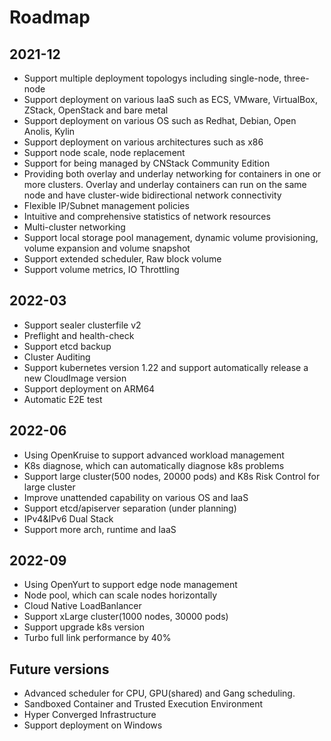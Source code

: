 # Roadmap

## 2021-12
- Support multiple deployment topologys including single-node, three-node
- Support deployment on various IaaS such as ECS, VMware, VirtualBox, ZStack, OpenStack and bare metal
- Support deployment on various OS such as Redhat, Debian, Open Anolis, Kylin
- Support deployment on various architectures such as x86
- Support node scale, node replacement
- Support for being managed by CNStack Community Edition
- Providing both overlay and underlay networking for containers in one or more clusters. Overlay and underlay containers can run on the same node and have cluster-wide bidirectional network connectivity
- Flexible IP/Subnet management policies
- Intuitive and comprehensive statistics of network resources
- Multi-cluster networking
- Support local storage pool management, dynamic volume provisioning, volume expansion and volume snapshot
- Support extended scheduler, Raw block volume
- Support volume metrics, IO Throttling

## 2022-03
- Support sealer clusterfile v2
- Preflight and health-check
- Support etcd backup
- Cluster Auditing
- Support kubernetes version 1.22 and support automatically release a new CloudImage version
- Support deployment on ARM64
- Automatic E2E test 

## 2022-06
- Using OpenKruise to support advanced workload management
- K8s diagnose, which can automatically diagnose k8s problems
- Support large cluster(500 nodes, 20000 pods) and K8s Risk Control for large cluster
- Improve unattended capability on various OS and IaaS
- Support etcd/apiserver separation (under planning)
- IPv4&IPv6 Dual Stack
- Support more arch, runtime and IaaS

## 2022-09
- Using OpenYurt to support edge node management
- Node pool, which can scale nodes horizontally
- Cloud Native LoadBanlancer
- Support  xLarge cluster(1000 nodes, 30000 pods)
- Support upgrade k8s version
- Turbo full link performance by 40%

## Future versions
- Advanced scheduler for CPU, GPU(shared) and Gang scheduling. 
- Sandboxed Container and Trusted Execution Environment
- Hyper Converged Infrastructure
- Support deployment on Windows